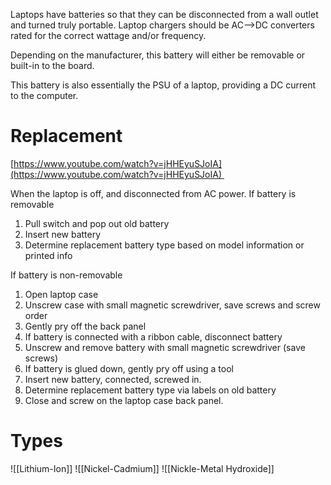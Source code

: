 
Laptops have batteries so that they can be disconnected from a wall outlet and turned truly portable.
	Laptop chargers should be AC-->DC converters rated for the correct wattage and/or frequency.

Depending on the manufacturer, this battery will either be removable or built-in to the board.

This battery is also essentially the PSU of a laptop, providing a DC current to the computer.

# Replacement
[https://www.youtube.com/watch?v=jHHEyuSJoIA](https://www.youtube.com/watch?v=jHHEyuSJoIA) 

When the laptop is off, and disconnected from AC power.
If battery is removable
1. Pull switch and pop out old battery
2. Insert new battery
3. Determine replacement battery type based on model information or printed info

If battery is non-removable
1. Open laptop case
2. Unscrew case with small magnetic screwdriver, save screws and screw order
3. Gently pry off the back panel
4. If battery is connected with a ribbon cable, disconnect battery
5. Unscrew and remove battery with small magnetic screwdriver (save screws)
6. If battery is glued down, gently pry off using a tool
7. Insert new battery, connected, screwed in.
8. Determine replacement battery type via labels on old battery
9. Close and screw on the laptop case back panel.

# Types
![[Lithium-Ion]]
![[Nickel-Cadmium]]
![[Nickle-Metal Hydroxide]]
